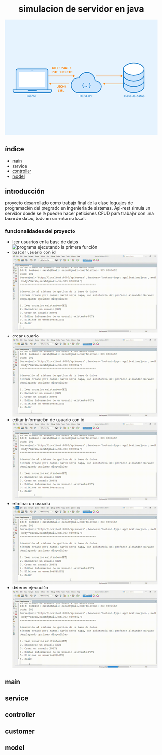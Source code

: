 <h1 align="center"> simulacion de servidor en java </h1>

![image2](API-Rest.png)

## índice
* [main](#main)
* [service](#service)
* [controller](#controller)
* [model](#model)

## introducción
proyecto desarrollado como trabajo final de la clase leguajes de programación del pregrado en ingenieria de sistemas. Api-rest simula un servidor donde se le pueden hacer peticiones CRUD para trabajar con una base de datos, todo en un entorno local.

### funcionalidades del proyecto
* leer usuarios en la base de datos <img src="gif/verUsuarios2.gif" alt="programa ejecutando la primera función">
* buscar usuario con id <img src="gif/función2.gif" alt="programa ejecutando la segunda función">
* crear usuario <img src="gif/función3.gif" alt="programa ejecutando la tercera función">
* editar información de usuario con id <img src="gif/función4.gif" alt="programa ejecutando la cuarta función">
* eliminar un usuario <img src="gif/función5.gif" alt="programa ejecutando la quinta función">
* detener ejecución <img src="gif/función6.gif" alt="programa ejecutando la sexta función">

## main

## service

## controller

## customer

## model
